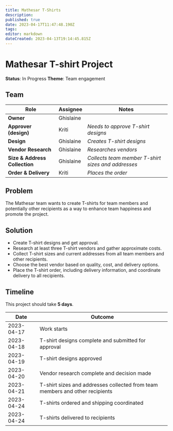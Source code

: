 ```yaml
---
title: Mathesar T-Shirts
description: 
published: true
date: 2023-04-17T11:47:48.190Z
tags: 
editor: markdown
dateCreated: 2023-04-13T19:14:45.815Z
---
```


# Mathesar T-shirt Project

**Status**: In Progress
**Theme**: Team engagement

## Team

| Role | Assignee | Notes |
|-|-|-|
| **Owner** | Ghislaine | |
| **Approver (design)** | Kriti | *Needs to approve T-shirt designs* |
| **Design** | Ghislaine | *Creates T-shirt designs* |
| **Vendor Research** | Ghislaine | *Researches vendors* |
| **Size & Address Collection** | Ghislaine | *Collects team member T-shirt sizes and addresses* |
| **Order & Delivery** | Kriti | *Places the order* |

## Problem
The Mathesar team wants to create T-shirts for team members and potentially other recipients as a way to enhance team happiness and promote the project.

## Solution
- Create T-shirt designs and get approval.
- Research at least three T-shirt vendors and gather approximate costs.
- Collect T-shirt sizes and current addresses from all team members and other recipients.
- Choose the best vendor based on quality, cost, and delivery options.
- Place the T-shirt order, including delivery information, and coordinate delivery to all recipients.

## Timeline
This project should take **5 days**.

| Date | Outcome |
| - | - |
| 2023-04-17 | Work starts |
| 2023-04-18 | T-shirt designs complete and submitted for approval |
| 2023-04-19 | T-shirt designs approved |
| 2023-04-20 | Vendor research complete and decision made |
| 2023-04-21 | T-shirt sizes and addresses collected from team members and other recipients |
| 2023-04-24 | T-shirts ordered and shipping coordinated |
| 2023-04-24 | T-shirts delivered to recipients |
